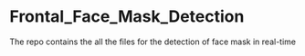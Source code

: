 # Frontal_Face_Mask_Detection
The repo contains the all the files for the detection of face mask in real-time
